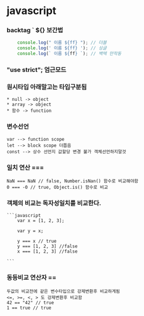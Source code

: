 # javascript 

### backtag ` ${} 보간법

```javascript
	console.log(" 이름 ${ff} "); // 더블
	console.log(' 이름 ${ff} '); // 싱글
	console.log(` 이름 ${ff} `); // 백텍 만작동

```

### "use strict"; 엄근모드


### 원시타입 아래말고는 타입구분됨
	* null -> object
	* array -> object
	* 함수 -> function
	
### 변수선언
	var --> function scope
	let --> block scope 더쫍음
	const --> 상수 선언지 값할당 변경 불가 객체선언하지말것
	
### 일치 연산 ===
	NaN === NaN // false, Number.isNan() 함수로 비교해야함
	0 === -0 // true, Object.is() 함수로 비교
	
### 객체의 비교는 독자성일치를 비교한다.
	```javascript
		var x = [1, 2, 3];
		
		var y = x;
		
		y === x // true
		y === [1, 2, 3] //false
		x === [1, 2, 3] //false
	
	```

### 동등비교 연산자 == 
	두값의 비교전에 같은 변수타입으로 강제변환후 비교하게됨   
	<=, >=, <, > 도 강제변환후 비교함
	42 == "42" // true
	1 == true // true
	
	